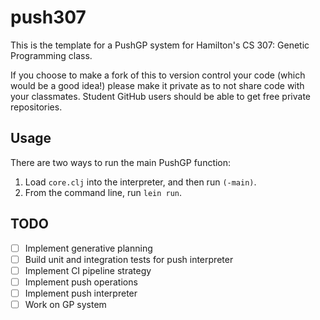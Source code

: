# push307

This is the template for a PushGP system for Hamilton's CS 307: Genetic Programming class.

If you choose to make a fork of this to version control your code (which would be a good idea!) please make it private as to not share code with your classmates. Student GitHub users should be able to get free private repositories.

## Usage

There are two ways to run the main PushGP function:

1. Load `core.clj` into the interpreter, and then run `(-main)`.
2. From the command line, run `lein run`.

## TODO
- [ ] Implement generative planning
- [ ] Build unit and integration tests for push interpreter
- [ ] Implement CI pipeline strategy
- [ ] Implement push operations
- [ ] Implement push interpreter
- [ ] Work on GP system
